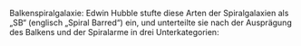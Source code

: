 Balkenspiralgalaxie: Edwin Hubble stufte diese Arten der Spiralgalaxien als „SB“ (englisch „Spiral Barred“) ein, und unterteilte sie nach der Ausprägung des Balkens und der Spiralarme in drei Unterkategorien:
